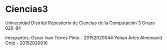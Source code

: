 # Ciencias3
Universidad Distrital
Repositorio de Ciencias de la Computación 3
Grupo 020-84

Integrantes:
Oscar Ivan Torres Pinto - 20152020044
Yohan Arles Almonacid Ortiz - 20152020916 
